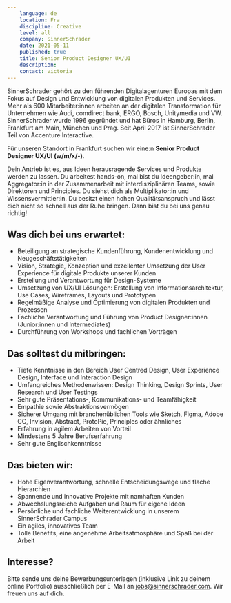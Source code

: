```yaml
---
    language: de
    location: Fra
    discipline: Creative
    level: all
    company: SinnerSchrader
    date: 2021-05-11
    published: true
    title: Senior Product Designer UX/UI
    description: 
    contact: victoria
---
```


SinnerSchrader gehört zu den führenden Digitalagenturen Europas mit dem Fokus auf Design und Entwicklung von digitalen Produkten und Services. Mehr als 600 Mitarbeiter:innen arbeiten an der digitalen Transformation für Unternehmen wie Audi, comdirect bank, ERGO, Bosch, Unitymedia und VW. SinnerSchrader wurde 1996 gegründet und hat Büros in Hamburg, Berlin, Frankfurt am Main, München und Prag. Seit April 2017 ist SinnerSchrader Teil von Accenture Interactive.

Für unseren Standort in Frankfurt suchen wir eine:n **Senior Product Designer UX/UI (w/m/x/-)**.

Dein Antrieb ist es, aus Ideen herausragende Services und Produkte werden zu lassen. Du arbeitest hands-on, mal bist du Ideengeber:in, mal Aggregator:in in der Zusammenarbeit mit interdisziplinären Teams, sowie Direktoren und Principles. Du siehst dich als Multiplikator:in und Wissensvermittler:in. Du besitzt einen hohen Qualitätsanspruch und lässt dich nicht so schnell aus der Ruhe bringen. Dann bist du bei uns genau richtig!

## Was dich bei uns erwartet:

- Beteiligung an strategische Kundenführung, Kundenentwicklung und Neugeschäftstätigkeiten
- Vision, Strategie, Konzeption und exzellenter Umsetzung der User Experience für digitale Produkte unserer Kunden
- Erstellung und Verantwortung für Design-Systeme
- Umsetzung von UX/UI Lösungen: Erstellung von Informationsarchitektur, Use Cases, Wireframes, Layouts und Prototypen
- Regelmäßige Analyse und Optimierung von digitalen Produkten und Prozessen
- Fachliche Verantwortung und Führung von Product Designer:innen (Junior:innen und Intermediates)
- Durchführung von Workshops und fachlichen Vorträgen

## Das solltest du mitbringen:

- Tiefe Kenntnisse in den Bereich User Centred Design, User Experience Design, Interface und Interaction Design
- Umfangreiches Methodenwissen: Design Thinking, Design Sprints, User Research und User Testings
- Sehr gute Präsentations-, Kommunikations- und Teamfähigkeit
- Empathie sowie Abstraktionsvermögen
- Sicherer Umgang mit branchenüblichen Tools wie Sketch, Figma, Adobe CC, Invision, Abstract, ProtoPie, Principles oder ähnliches
- Erfahrung in agilem Arbeiten von Vorteil
- Mindestens 5 Jahre Berufserfahrung
- Sehr gute Englischkenntnisse

## Das bieten wir:

- Hohe Eigenverantwortung, schnelle Entscheidungswege und flache Hierarchien
- Spannende und innovative Projekte mit namhaften Kunden
- Abwechslungsreiche Aufgaben und Raum für eigene Ideen
- Persönliche und fachliche Weiterentwicklung in unserem SinnerSchrader Campus
- Ein agiles, innovatives Team
- Tolle Benefits, eine angenehme Arbeitsatmosphäre und Spaß bei der Arbeit

## Interesse?

Bitte sende uns deine Bewerbungsunterlagen (inklusive Link zu deinem online Portfolio) ausschließlich per E-Mail an <jobs@sinnerschrader.com>. Wir freuen uns auf dich.
